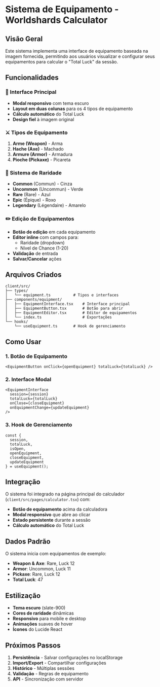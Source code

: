 # Sistema de Equipamento - Worldshards Calculator

## Visão Geral

Este sistema implementa uma interface de equipamento baseada na imagem fornecida, permitindo aos usuários visualizar e configurar seus equipamentos para calcular o "Total Luck" da sessão.

## Funcionalidades

### 🎯 Interface Principal
- **Modal responsivo** com tema escuro
- **Layout em duas colunas** para os 4 tipos de equipamento
- **Cálculo automático** do Total Luck
- **Design fiel** à imagem original

### ⚔️ Tipos de Equipamento
1. **Arme (Weapon)** - Arma
2. **Hache (Axe)** - Machado  
3. **Armure (Armor)** - Armadura
4. **Pioche (Pickaxe)** - Picareta

### 🎨 Sistema de Raridade
- **Common** (Commun) - Cinza
- **Uncommon** (Uncommun) - Verde
- **Rare** (Rare) - Azul
- **Epic** (Épique) - Roxo
- **Legendary** (Légendaire) - Amarelo

### ✏️ Edição de Equipamentos
- **Botão de edição** em cada equipamento
- **Editor inline** com campos para:
  - Raridade (dropdown)
  - Nível de Chance (1-20)
- **Validação** de entrada
- **Salvar/Cancelar** ações

## Arquivos Criados

```
client/src/
├── types/
│   └── equipment.ts          # Tipos e interfaces
├── components/equipment/
│   ├── EquipmentInterface.tsx    # Interface principal
│   ├── EquipmentButton.tsx       # Botão para abrir
│   ├── EquipmentEditor.tsx       # Editor de equipamentos
│   └── index.ts                  # Exportações
└── hooks/
    └── useEquipment.ts       # Hook de gerenciamento
```

## Como Usar

### 1. Botão de Equipamento
```tsx
<EquipmentButton onClick={openEquipment} totalLuck={totalLuck} />
```

### 2. Interface Modal
```tsx
<EquipmentInterface
  session={session}
  totalLuck={totalLuck}
  onClose={closeEquipment}
  onEquipmentChange={updateEquipment}
/>
```

### 3. Hook de Gerenciamento
```tsx
const { 
  session, 
  totalLuck, 
  isOpen, 
  openEquipment, 
  closeEquipment, 
  updateEquipment 
} = useEquipment();
```

## Integração

O sistema foi integrado na página principal do calculador (`client/src/pages/calculator.tsx`) com:

- **Botão de equipamento** acima da calculadora
- **Modal responsivo** que abre ao clicar
- **Estado persistente** durante a sessão
- **Cálculo automático** do Total Luck

## Dados Padrão

O sistema inicia com equipamentos de exemplo:
- **Weapon & Axe**: Rare, Luck 12
- **Armor**: Uncommon, Luck 11  
- **Pickaxe**: Rare, Luck 12
- **Total Luck**: 47

## Estilização

- **Tema escuro** (slate-900)
- **Cores de raridade** dinâmicas
- **Responsivo** para mobile e desktop
- **Animações** suaves de hover
- **Ícones** do Lucide React

## Próximos Passos

1. **Persistência** - Salvar configurações no localStorage
2. **Import/Export** - Compartilhar configurações
3. **Histórico** - Múltiplas sessões
4. **Validação** - Regras de equipamento
5. **API** - Sincronização com servidor
